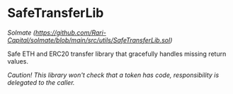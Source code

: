 # SafeTransferLib

_Solmate (https://github.com/Rari-Capital/solmate/blob/main/src/utils/SafeTransferLib.sol)_

Safe ETH and ERC20 transfer library that gracefully handles missing return values.

_Caution! This library won&#39;t check that a token has code, responsibility is delegated to the caller._

